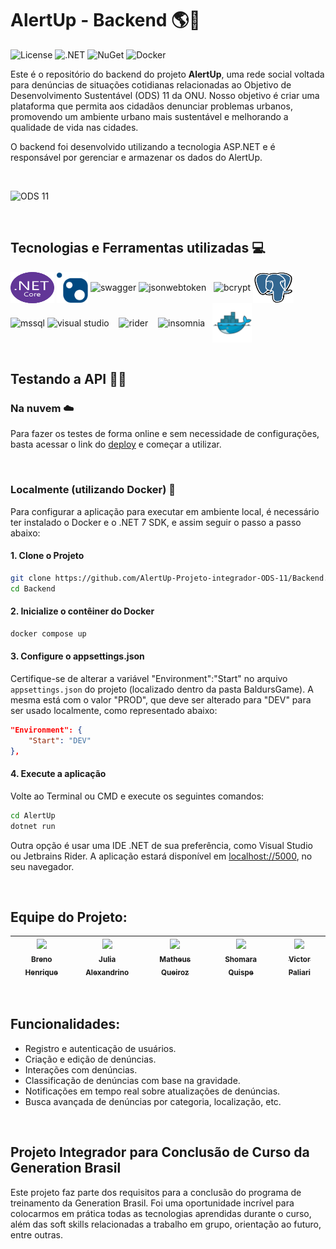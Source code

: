 # AlertUp - Backend :earth_americas::leaves:

![License](https://badgen.net/badge/License/MIT/purple?icon=)
![.NET](https://badgen.net/badge/.NET/v7.0/blue?icon=)
![NuGet](https://badgen.net/badge/icon/Packages/green?icon=nuget&label)
![Docker](https://badgen.net/badge/icon/Available?icon=docker&label)

Este é o repositório do backend do projeto **AlertUp**, uma rede social voltada para denúncias de situações cotidianas relacionadas ao Objetivo de Desenvolvimento Sustentável (ODS) 11 da ONU. Nosso objetivo é criar uma plataforma que permita aos cidadãos denunciar problemas urbanos, promovendo um ambiente urbano mais sustentável e melhorando a qualidade de vida nas cidades.

O backend foi desenvolvido utilizando a tecnologia ASP.NET e é responsável por gerenciar e armazenar os dados do AlertUp.

<br>

![ODS 11](https://www.acij.com.br/index/wp-content/uploads/2020/10/ods-11-preve-cidades-e-comunidades-sustentaveis-1024x538.jpg)

<br>

## Tecnologias e Ferramentas utilizadas 💻

<div>
    <img align='center' height='50' width='70' title='.NET Core' alt='dotnet' src='https://github.com/devicons/devicon/blob/master/icons/dotnetcore/dotnetcore-original.svg' />
    <img align='center' height='50' width='50' title='Nuget' alt='nuget' src='https://github.com/devicons/devicon/blob/master/icons/nuget/nuget-original.svg' />
    <img align='center' height='62' width='72' title='Swagger' alt='swagger' src='https://github.com/bush1D3v/tsbank_api/assets/133554156/6739401f-d03b-47f8-b01f-88da2a9075d1' />
    <img align='center' height='53' width='55' title='JsonWebToken' alt='jsonwebtoken' src='https://github.com/bush1D3v/solid_rest_api/assets/133554156/d23ffb9d-aedc-4d68-9209-7268d7f41ce6' /> &nbsp;
    <img align='center' height='48' width='48' title='Bcrypt' alt='bcrypt' src='https://bcrypt.online/images/bcrypt-esse-tools-logo-square.svg' /> 
    <img align='center' height='50' width='65' title='PostgreSQL' alt='postgresql' src='https://github.com/devicons/devicon/blob/master/icons/postgresql/postgresql-original.svg' />
    <img align='center' height='50' width='64' title='Microsoft SQL Server' alt='mssql' src='https://camo.githubusercontent.com/2636f807a9f2c751d54b817ae081a8a348a6d4eeec7c344c36bdb5f5717e1bcb/68747470733a2f2f63646e2e73696d706c6569636f6e732e6f72672f6d6963726f736f667473716c7365727665722f434332393237' />
    <img align='center' height='49' width='49' title='Microsoft Visual Studio' alt='visual studio' src='https://upload.wikimedia.org/wikipedia/commons/thumb/2/2c/Visual_Studio_Icon_2022.svg/2048px-Visual_Studio_Icon_2022.svg.png' /> &nbsp;&nbsp;
    <img align='center' height='49' width='49' title='Jetbrains Rider' alt='rider' src='https://upload.wikimedia.org/wikipedia/commons/thumb/6/6e/JetBrains_Rider_Icon.svg/1200px-JetBrains_Rider_Icon.svg.png' /> &nbsp;&nbsp;
    <img align='center' height='48' width='48' title='Insomnia' alt='insomnia' src='https://static-00.iconduck.com/assets.00/apps-insomnia-icon-2048x2048-2mq9u7v5.png' /> &nbsp;
    <img align='center' height='63' width='63' title='Docker' alt='docker' src='https://github.com/devicons/devicon/blob/master/icons/docker/docker-original.svg' />
</div>

<br>

## Testando a API :man_scientist:

### Na nuvem ☁️
Para fazer os testes de forma online e sem necessidade de configurações, basta acessar o link do <a target="_blank" href="https://alertup.onrender.com">deploy</a> e começar a utilizar.

<br>

### Localmente (utilizando Docker) :whale:
Para configurar a aplicação para executar em ambiente local, é necessário ter instalado o Docker e o .NET 7 SDK, e assim seguir o passo a passo abaixo:

#### 1. Clone o Projeto

```bash
git clone https://github.com/AlertUp-Projeto-integrador-ODS-11/Backend.git
cd Backend
```

#### 2. Inicialize o contêiner do Docker

```bash
docker compose up
```

#### 3. Configure o appsettings.json

Certifique-se de alterar a variável "Environment":"Start" no arquivo `appsettings.json` do projeto (localizado dentro da pasta BaldursGame). A mesma está com o valor "PROD", que deve ser alterado para "DEV" para ser usado localmente, como representado abaixo:

```json
"Environment": {
    "Start": "DEV"
},
```

#### 4. Execute a aplicação

Volte ao Terminal ou CMD e execute os seguintes comandos:

```bash
cd AlertUp
dotnet run
```

Outra opção é usar uma IDE .NET de sua preferência, como Visual Studio ou Jetbrains Rider. A aplicação estará disponível em [localhost://5000](http://localhost:5000/swagger/index.html), no seu navegador. 

<br>

## Equipe do Projeto:

  | [<img src="https://avatars.githubusercontent.com/u/11530020?v=4" width=115><br><sub>Breno Henrique</sub>](https://github.com/brenonsc) | [<img src="https://media.licdn.com/dms/image/D4D03AQGoIVIx5R9Wpg/profile-displayphoto-shrink_400_400/0/1636665202433?e=1706140800&v=beta&t=38-kZ6p9TuHZj9mBep2KoouzfkFqrrKybbvvSdkQ7kI" width=115><br><sub>Julia Alexandrino</sub>](https://github.com/juhalexandrino) | [<img src="https://avatars.githubusercontent.com/u/102914299?v=4" width=115><br><sub>Matheus Queiroz</sub>](https://github.com/MatheusSQueiroz) | [<img src="https://avatars.githubusercontent.com/u/85324161?v=4" width=115><br><sub>Shomara Quispe</sub>](https://github.com/ShomaraQuispe) | [<img src="https://avatars.githubusercontent.com/u/70173955?v=4" width=115><br><sub>Victor Paliari</sub>](https://github.com/victorpaliari) |
  | :----------------------------------------------------------: | :----------------------------------------------------------: | :----------------------------------------------------------: | :----------------------------------------------------------: | :----------------------------------------------------------: |

<br>

## Funcionalidades:

- Registro e autenticação de usuários.
- Criação e edição de denúncias.
- Interações com denúncias.
- Classificação de denúncias com base na gravidade.
- Notificações em tempo real sobre atualizações de denúncias.
- Busca avançada de denúncias por categoria, localização, etc.

<br>

## Projeto Integrador para Conclusão de Curso da Generation Brasil

Este projeto faz parte dos requisitos para a conclusão do programa de treinamento da Generation Brasil. Foi uma oportunidade incrível para colocarmos em prática todas as tecnologias aprendidas durante o curso, além das soft skills relacionadas a trabalho em grupo, orientação ao futuro, entre outras.
